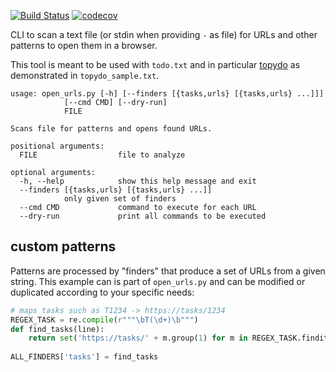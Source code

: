 [![Build Status](https://travis-ci.org/HBehrens/open_urls.py.svg?branch=master)](https://travis-ci.org/HBehrens/open_urls.py)
[![codecov](https://codecov.io/gh/HBehrens/open_urls.py/branch/master/graph/badge.svg)](https://codecov.io/gh/HBehrens/open_urls.py)

CLI to scan a text file (or stdin when providing `-` as file) for URLs and other patterns to open them in a browser.

This tool is meant to be used with `todo.txt` and in particular [topydo] as demonstrated in `topydo_sample.txt`.

```
usage: open_urls.py [-h] [--finders [{tasks,urls} [{tasks,urls} ...]]]
		    [--cmd CMD] [--dry-run]
		    FILE

Scans file for patterns and opens found URLs.

positional arguments:
  FILE                  file to analyze

optional arguments:
  -h, --help            show this help message and exit
  --finders [{tasks,urls} [{tasks,urls} ...]]
			only given set of finders
  --cmd CMD             command to execute for each URL
  --dry-run             print all commands to be executed
```

## custom patterns

Patterns are processed by "finders" that produce a set of URLs from a given string.
This example can is part of `open_urls.py` and can be modified or duplicated according to your specific needs:

```python
# maps tasks such as T1234 -> https://tasks/1234
REGEX_TASK = re.compile(r"""\bT(\d+)\b""")
def find_tasks(line):
	return set('https://tasks/' + m.group(1) for m in REGEX_TASK.finditer(line))
	
ALL_FINDERS['tasks'] = find_tasks
```

[topydo]: https://github.com/bram85/topydo
